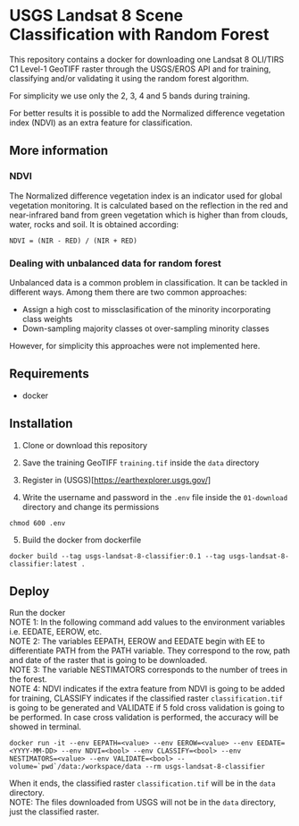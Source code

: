 # USGS Landsat 8 Scene Classification with Random Forest

This repository contains a docker for downloading one Landsat 8 OLI/TIRS C1 Level-1 GeoTIFF raster through the USGS/EROS API and for training, classifying and/or validating it using the random forest algorithm.  

For simplicity we use only the 2, 3, 4 and 5 bands during training.  

For better results it is possible to add the Normalized difference vegetation index (NDVI) as an extra feature for classification.  

## More information

### NDVI

The Normalized difference vegetation index is an indicator used for global vegetation monitoring. It is calculated based on the reflection in the red and near-infrared band from green vegetation which is higher than from clouds, water, rocks and soil.
It is obtained according:
```
NDVI = (NIR - RED) / (NIR + RED)
```

### Dealing with unbalanced data for random forest

Unbalanced data is a common problem in classification. It can be tackled in different ways. Among them there are two common approaches:

* Assign a high cost to missclasification of the minority incorporating class weights  
* Down-sampling majority classes ot over-sampling minority classes  

However, for simplicity this approaches were not implemented here.

## Requirements

* docker

## Installation

1. Clone or download this repository

2. Save the training GeoTIFF `training.tif` inside the `data` directory  

3. Register in (USGS)[https://earthexplorer.usgs.gov/]  

4. Write the username and password in the `.env` file inside the `01-download` directory and change its permissions  
```
chmod 600 .env
```  

5. Build the docker from dockerfile  

```
docker build --tag usgs-landsat-8-classifier:0.1 --tag usgs-landsat-8-classifier:latest .
```
## Deploy

Run the docker  
NOTE 1: In the following command add values to the environment variables i.e. EEDATE, EEROW, etc.   
NOTE 2: The variables EEPATH, EEROW and EEDATE begin with EE to differentiate PATH from the PATH variable. They correspond to the row, path and date of the raster that is going to be downloaded.  
NOTE 3: The variable NESTIMATORS corresponds to the number of trees in the forest.  
NOTE 4: NDVI indicates if the extra feature from NDVI is going to be added for training, CLASSIFY indicates if the classified raster `classification.tif` is going to be generated and VALIDATE if 5 fold cross validation is going to be performed. In case cross validation is performed, the accuracy will be showed in terminal.  
```
docker run -it --env EEPATH=<value> --env EEROW=<value> --env EEDATE=<YYYY-MM-DD> --env NDVI=<bool> --env CLASSIFY=<bool> --env NESTIMATORS=<value> --env VALIDATE=<bool> --volume=`pwd`/data:/workspace/data --rm usgs-landsat-8-classifier
```
When it ends, the classified raster `classification.tif` will be in the `data` directory.  
NOTE: The files downloaded from USGS will not be in the `data` directory, just the classified raster.  

